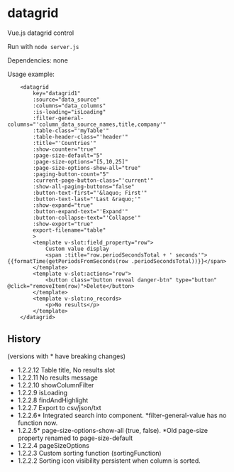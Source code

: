 # datagrid
Vue.js datagrid control

Run with `node server.js`

Dependencies: none

Usage example:
```
    <datagrid
        key="datagrid1"
        :source="data_source"
        :columns="data_columns"
        :is-loading="isLoading"
        :filter-general-columns="'column_data_source_names,title,company'"
        :table-class="'myTable'"
        :table-header-class="'header'"
        :title="'Countries'"
        :show-counter="true"
        :page-size-default="5"
        :page-size-options="[5,10,25]"
        :page-size-options-show-all="true"
        :paging-button-count="5"
        :current-page-button-class="'current'"
        :show-all-paging-buttons="false"
        :button-text-first="'&laquo; First'"
        :button-text-last="'Last &raquo;'"
        :show-expand="true"
        :button-expand-text="'Expand'"
        :button-collapse-text="'Collapse'"
        :show-export="true"
        export-filename="table"
        >
        <template v-slot:field_property="row">
            Custom value display
            <span :title="row.periodSecondsTotal + ' seconds'">{{formatTime(getPeriodsFromSeconds(row .periodSecondsTotal))}}</span>
        </template>
        <template v-slot:actions="row">
            <button class="button reveal danger-btn" type="button" @click="removeItem(row)">Delete</button>
        </template>
        <template v-slot:no_records>
            <p>No results</p>
        </template>
    </datagrid>
```

## History
(versions with * have breaking changes)
- 1.2.2.12    Table title, No results slot
- 1.2.2.11    No results message
- 1.2.2.10    showColumnFilter
- 1.2.2.9     isLoading
- 1.2.2.8     findAndHighlight
- 1.2.2.7     Export to csv/json/txt
- 1.2.2.6*    Integrated search into component. *filter-general-value has no function now.
- 1.2.2.5*    page-size-options-show-all (true, false). *Old page-size property renamed to page-size-default
- 1.2.2.4     pageSizeOptions
- 1.2.2.3     Custom sorting function (sortingFunction)
- 1.2.2.2     Sorting icon visibility persistent when column is sorted.
